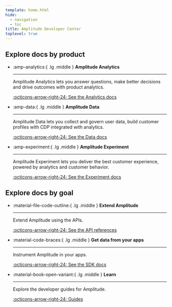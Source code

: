```yaml
---
template: home.html
hide:
  - navigation
  - toc
title: Amplitude Developer Center
toplevel: true
---
```


<!-- partially overridden by overrides/home.html -->

## Explore docs by product

<div class="grid cards" markdown>

- :amp-analytics:{ .lg .middle } __Amplitude Analytics__

    ---

    Amplitude Analytics lets you answer questions, make better decisions and drive outcomes with product analytics.

    [:octicons-arrow-right-24: See the Analytics docs](../analytics/)

- :amp-data:{ .lg .middle } __Amplitude Data__

    ---

    Amplitude Data lets you collect and govern user data, build customer profiles with CDP integrated with analytics. 

    [:octicons-arrow-right-24: See the Data docs](../data/)

- :amp-experiment:{ .lg .middle } __Amplitude Experiment__

    ---

    Amplitude Experiment lets you deliver the best customer experience, powered by analytics and customer behavior.

    [:octicons-arrow-right-24: See the Experiment docs](../experiment/)

</div>

## Explore docs by goal

<div class="grid cards" markdown>

- :material-file-code-outline:{ .lg .middle } __Extend Amplitude__

    ---

    Extend Amplitude using the APIs.

    [:octicons-arrow-right-24: See the API references](../analytics/apis/)

- :material-code-braces:{ .lg .middle } __Get data from your apps__

    ---

    Instrument Amplitude in your apps.

    [:octicons-arrow-right-24: See the SDK docs](../data/sdks/)

- :material-book-open-variant:{ .lg .middle } __Learn__

    ---

    Explore the developer guides for Amplitude.

    [:octicons-arrow-right-24: Guides](../guides/)

</div>